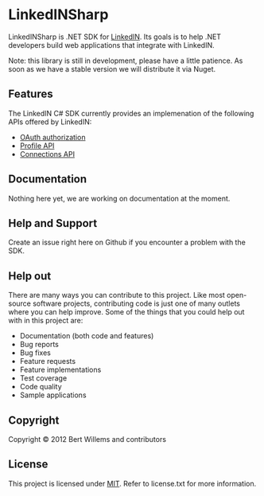 LinkedINSharp
=============

LinkedINSharp is .NET SDK for [LinkedIN](http://www.linkedin.com/). Its goals is to help .NET developers build web applications that integrate with LinkedIN. 

Note: this library is still in development, please have a little patience. As soon as we have a stable version we will distribute it via Nuget.

## Features

The LinkedIN C# SDK currently provides an implemenation of the following APIs offered by LinkedIN:

* [OAuth authorization](https://developer.linkedin.com/documents/authentication)
* [Profile API](https://developer.linkedin.com/documents/profile-api)
* [Connections API](https://developer.linkedin.com/documents/connections-api)

## Documentation

Nothing here yet, we are working on documentation at the moment.

## Help and Support

Create an issue right here on Github if you encounter a problem with the SDK.

## Help out

There are many ways you can contribute to this project. Like most open-source software projects, contributing code is just one of many outlets where you can help improve. Some of the things that you could help out with in this project are:

* Documentation (both code and features)
* Bug reports
* Bug fixes
* Feature requests
* Feature implementations
* Test coverage
* Code quality
* Sample applications

## Copyright

Copyright © 2012 Bert Willems and contributors

## License

This project is licensed under [MIT](http://www.opensource.org/licenses/mit-license.php "Read more about the MIT license form"). Refer to license.txt for more information.